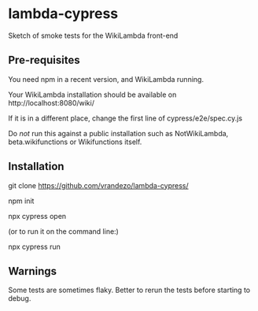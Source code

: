 # lambda-cypress
Sketch of smoke tests for the WikiLambda front-end

## Pre-requisites

You need npm in a recent version, and WikiLambda running.

Your WikiLambda installation should be available on http://localhost:8080/wiki/

If it is in a different place, change the first line of cypress/e2e/spec.cy.js

Do *not* run this against a public installation such as NotWikiLambda, beta.wikifunctions or Wikifunctions itself.

## Installation

git clone https://github.com/vrandezo/lambda-cypress/

npm init

npx cypress open

(or to run it on the command line:)

npx cypress run


## Warnings

Some tests are sometimes flaky. Better to rerun the tests before starting to debug.
